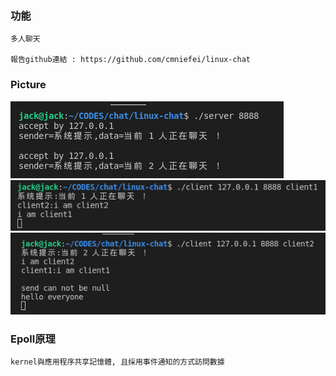 ### 功能

```
多人聊天

報告github連結 : https://github.com/cmniefei/linux-chat
```

### Picture

![picture](https://github.com/WWW-Jack/sp109b/blob/main/final/picture/epoll1.png)
![picture](https://github.com/WWW-Jack/sp109b/blob/main/final/picture/epoll2.png)
![picture](https://github.com/WWW-Jack/sp109b/blob/main/final/picture/epoll3.png)

### Epoll原理

```
kernel與應用程序共享記憶體, 且採用事件通知的方式訪問數據
```